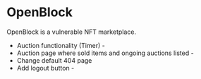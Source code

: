 # OpenBlock
OpenBlock is a vulnerable NFT marketplace.

* Auction functionality (Timer) -
* Auction page where sold items and ongoing auctions listed -
* Change default 404 page 
* Add logout button -
